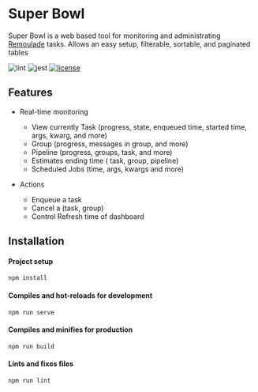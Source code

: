 # Super Bowl

Super Bowl is a web based tool for monitoring and administrating [Remoulade](https://github.com/wiremind/remoulade) tasks.
Allows an easy setup, filterable, sortable, and paginated tables

![lint](https://github.com/wiremind/super-bowl/workflows/lint/badge.svg)
![jest](https://github.com/wiremind/super-bowl/workflows/test/badge.svg)
[![license](https://img.shields.io/github/license/wiremind/super-bowl.svg)](https://github.com/wiremind/super-bowl/blob/master/LICENSE)

## Features

- Real-time monitoring
    - View currently Task (progress, state, enqueued time, started time, args, kwarg, and more)
    - Group (progress, messages in group, and more)
    - Pipeline (progress, groups, task, and more)
    - Estimates ending time ( task, group, pipeline)
    - Scheduled Jobs (time, args, kwargs and more)

- Actions
    - Enqueue a task
    - Cancel a (task, group)
    - Control Refresh time of dashboard


## Installation

#### Project setup
```
npm install
```

#### Compiles and hot-reloads for development
```
npm run serve
```

#### Compiles and minifies for production
```
npm run build
```

#### Lints and fixes files
```
npm run lint
```
